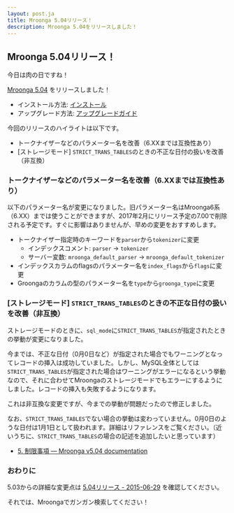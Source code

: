 ```yaml
---
layout: post.ja
title: Mroonga 5.04リリース！
description: Mroonga 5.04をリリースしました！
---
```


## Mroonga 5.04リリース！

今日は肉の日ですね！

[Mroonga 5.04](/ja/docs/news.html#release-5-04) をリリースしました！

* インストール方法: [インストール](/ja/docs/install.html)
* アップグレード方法: [アップグレードガイド](/ja/docs/upgrade.html)

今回のリリースのハイライトは以下です。

* トークナイザーなどのパラメーター名を改善（6.XXまでは互換性あり）
* [ストレージモード] `STRICT_TRANS_TABLES`のときの不正な日付の扱いを改善（非互換）

### トークナイザーなどのパラメーター名を改善（6.XXまでは互換性あり）

以下のパラメーター名が変更になりました。旧パラメーター名はMroonga6系（6.XX）までは使うことができますが、2017年2月にリリース予定の7.00で削除される予定です。すぐに影響はありませんが、早めの変更をおすすめします。

* トークナイザー指定時のキーワードを`parser`から`tokenizer`に変更
  * インデックスコメント: `parser` -> `tokenizer`
  * サーバー変数: `mroonga_default_parser` -> `mroonga_default_tokenizer`
* インデックスカラムのflagsのパラメーター名を`index_flags`から`flags`に変更
* Groongaのカラムの型のパラメーター名を`type`から`groonga_type`に変更

### [ストレージモード] `STRICT_TRANS_TABLES`のときの不正な日付の扱いを改善（非互換）

ストレージモードのときに、`sql_mode`に`STRICT_TRANS_TABLES`が指定されたときの挙動が変更になりました。

今までは、不正な日付（0月0日など）が指定された場合でもワーニングとなってレコードの挿入は成功していました。しかし、MySQL全体としては`STRICT_TRANS_TABLES`が指定された場合はワーニングがエラーになるという挙動なので、それに合わせてMroongaのストレージモードでもエラーにするようにしました。レコードの挿入も失敗するようになります。

これは非互換な変更ですが、今までの挙動が問題だったので修正しました。

なお、`STRICT_TRANS_TABLES`でない場合の挙動は変わっていません。0月0日のような日付は1月1日として扱われます。詳細はリファレンスをご覧ください。（近いうちに、`STRICT_TRANS_TABLES`の場合の記述を追加したいと思っています）

* [5. 制限事項 — Mroonga v5.04 documentation](http://mroonga.org/ja/docs/reference/limitations.html#limitations-about-the-value-of-columns)

### おわりに

5.03からの詳細な変更点は [5.04リリース - 2015-06-29](/ja/docs/news.html#release-5-04) を確認してください。

それでは、Mroongaでガンガン検索してください！

